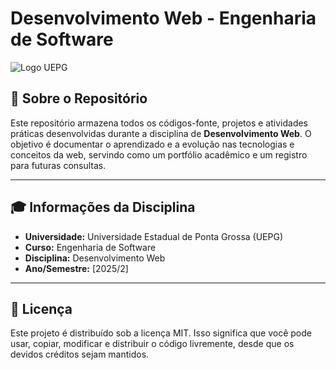 # Desenvolvimento Web - Engenharia de Software

![Logo UEPG](http://136.248.68.47/logouepg.png)

## 📖 Sobre o Repositório

Este repositório armazena todos os códigos-fonte, projetos e atividades práticas desenvolvidas durante a disciplina de **Desenvolvimento Web**. O objetivo é documentar o aprendizado e a evolução nas tecnologias e conceitos da web, servindo como um portfólio acadêmico e um registro para futuras consultas.

---

## 🎓 Informações da Disciplina

*   **Universidade:** Universidade Estadual de Ponta Grossa (UEPG)
*   **Curso:** Engenharia de Software
*   **Disciplina:** Desenvolvimento Web
*   **Ano/Semestre:** [2025/2]

---

## 📜 Licença

Este projeto é distribuído sob a licença MIT. Isso significa que você pode usar, copiar, modificar e distribuir o código livremente, desde que os devidos créditos sejam mantidos.
